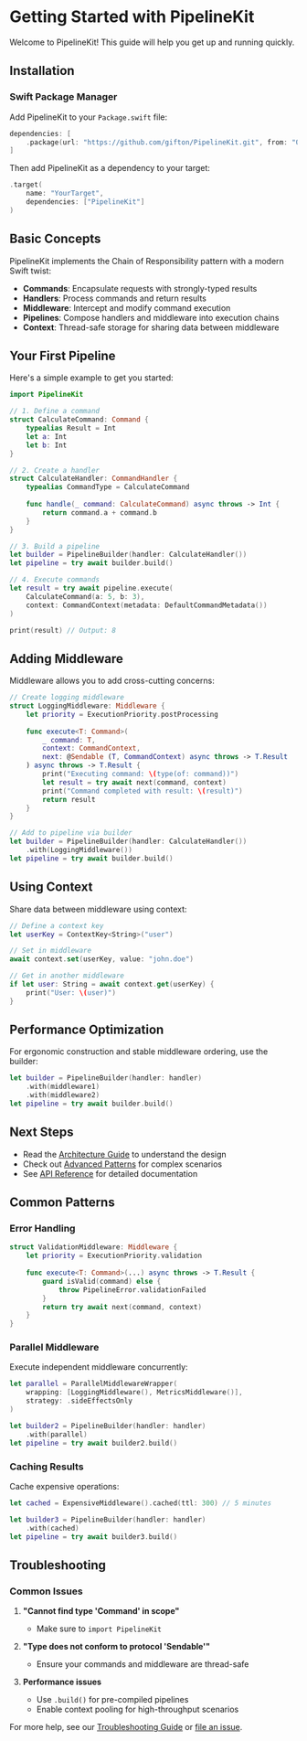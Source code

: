 # Getting Started with PipelineKit

Welcome to PipelineKit! This guide will help you get up and running quickly.

## Installation

### Swift Package Manager

Add PipelineKit to your `Package.swift` file:

```swift
dependencies: [
    .package(url: "https://github.com/gifton/PipelineKit.git", from: "0.1.0")
]
```

Then add PipelineKit as a dependency to your target:

```swift
.target(
    name: "YourTarget",
    dependencies: ["PipelineKit"]
)
```

## Basic Concepts

PipelineKit implements the Chain of Responsibility pattern with a modern Swift twist:

- **Commands**: Encapsulate requests with strongly-typed results
- **Handlers**: Process commands and return results
- **Middleware**: Intercept and modify command execution
- **Pipelines**: Compose handlers and middleware into execution chains
- **Context**: Thread-safe storage for sharing data between middleware

## Your First Pipeline

Here's a simple example to get you started:

```swift
import PipelineKit

// 1. Define a command
struct CalculateCommand: Command {
    typealias Result = Int
    let a: Int
    let b: Int
}

// 2. Create a handler
struct CalculateHandler: CommandHandler {
    typealias CommandType = CalculateCommand
    
    func handle(_ command: CalculateCommand) async throws -> Int {
        return command.a + command.b
    }
}

// 3. Build a pipeline
let builder = PipelineBuilder(handler: CalculateHandler())
let pipeline = try await builder.build()

// 4. Execute commands
let result = try await pipeline.execute(
    CalculateCommand(a: 5, b: 3),
    context: CommandContext(metadata: DefaultCommandMetadata())
)

print(result) // Output: 8
```

## Adding Middleware

Middleware allows you to add cross-cutting concerns:

```swift
// Create logging middleware
struct LoggingMiddleware: Middleware {
    let priority = ExecutionPriority.postProcessing
    
    func execute<T: Command>(
        _ command: T,
        context: CommandContext,
        next: @Sendable (T, CommandContext) async throws -> T.Result
    ) async throws -> T.Result {
        print("Executing command: \(type(of: command))")
        let result = try await next(command, context)
        print("Command completed with result: \(result)")
        return result
    }
}

// Add to pipeline via builder
let builder = PipelineBuilder(handler: CalculateHandler())
    .with(LoggingMiddleware())
let pipeline = try await builder.build()
```

## Using Context

Share data between middleware using context:

```swift
// Define a context key
let userKey = ContextKey<String>("user")

// Set in middleware
await context.set(userKey, value: "john.doe")

// Get in another middleware
if let user: String = await context.get(userKey) {
    print("User: \(user)")
}
```

## Performance Optimization

For ergonomic construction and stable middleware ordering, use the builder:

```swift
let builder = PipelineBuilder(handler: handler)
    .with(middleware1)
    .with(middleware2)
let pipeline = try await builder.build()
```

## Next Steps

- Read the [Architecture Guide](../guides/architecture.md) to understand the design
- Check out [Advanced Patterns](examples/advanced-patterns.md) for complex scenarios
- See [API Reference](../reference/api-reference.md) for detailed documentation

## Common Patterns

### Error Handling

```swift
struct ValidationMiddleware: Middleware {
    let priority = ExecutionPriority.validation
    
    func execute<T: Command>(...) async throws -> T.Result {
        guard isValid(command) else {
            throw PipelineError.validationFailed
        }
        return try await next(command, context)
    }
}
```

### Parallel Middleware

Execute independent middleware concurrently:

```swift
let parallel = ParallelMiddlewareWrapper(
    wrapping: [LoggingMiddleware(), MetricsMiddleware()],
    strategy: .sideEffectsOnly
)

let builder2 = PipelineBuilder(handler: handler)
    .with(parallel)
let pipeline = try await builder2.build()
```

### Caching Results

Cache expensive operations:

```swift
let cached = ExpensiveMiddleware().cached(ttl: 300) // 5 minutes

let builder3 = PipelineBuilder(handler: handler)
    .with(cached)
let pipeline = try await builder3.build()
```

## Troubleshooting

### Common Issues

1. **"Cannot find type 'Command' in scope"**
   - Make sure to `import PipelineKit`

2. **"Type does not conform to protocol 'Sendable'"**
   - Ensure your commands and middleware are thread-safe

3. **Performance issues**
   - Use `.build()` for pre-compiled pipelines
   - Enable context pooling for high-throughput scenarios

For more help, see our [Troubleshooting Guide](troubleshooting.md) or [file an issue](https://github.com/gifton/PipelineKit/issues).
